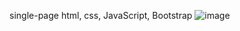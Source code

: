 single-page html, css, JavaScript, Bootstrap
![image](https://github.com/leonardosfilho/reservaclean/assets/83432793/3057f868-3119-4de0-ba42-417d02607332)

